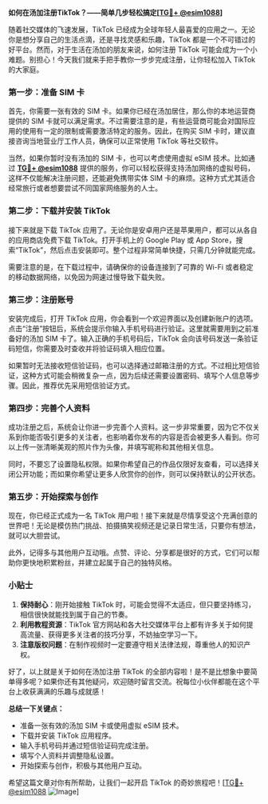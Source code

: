 **如何在汤加注册TikTok？——简单几步轻松搞定[[TG💪+ @esim1088](https://t.me/s/esim1088)]**

随着社交媒体的飞速发展，TikTok 已经成为全球年轻人最喜爱的应用之一。无论你是想分享自己的生活点滴，还是寻找灵感和乐趣，TikTok 都是一个不可错过的好平台。然而，对于生活在汤加的朋友来说，如何注册 TikTok 可能会成为一个小难题。别担心！今天我们就来手把手教你一步步完成注册，让你轻松加入 TikTok 的大家庭。

### 第一步：准备 SIM 卡

首先，你需要一张有效的 SIM 卡。如果你已经在汤加居住，那么你的本地运营商提供的 SIM 卡就可以满足需求。不过需要注意的是，有些运营商可能会对国际应用的使用有一定的限制或需要激活特定的服务。因此，在购买 SIM 卡时，建议直接咨询当地营业厅工作人员，确保可以正常使用 TikTok 等社交软件。

当然，如果你暂时没有汤加的 SIM 卡，也可以考虑使用虚拟 eSIM 技术。比如通过 **[TG💪+ @esim1088](https://t.me/s/esim1088)** 提供的服务，你可以轻松获得支持汤加网络的虚拟号码，这样不仅能解决注册问题，还能避免携带实体 SIM 卡的麻烦。这种方式尤其适合经常旅行或者想要尝试不同国家网络服务的人士。

### 第二步：下载并安装 TikTok

接下来就是下载 TikTok 应用了。无论你是安卓用户还是苹果用户，都可以从各自的应用商店免费下载 TikTok。打开手机上的 Google Play 或 App Store，搜索“TikTok”，然后点击安装即可。整个过程非常简单快捷，只需几分钟就能完成。

需要注意的是，在下载过程中，请确保你的设备连接到了可靠的 Wi-Fi 或者稳定的移动数据网络，以免因为网速过慢导致下载失败。

### 第三步：注册账号

安装完成后，打开 TikTok 应用，你会看到一个欢迎界面以及创建新账户的选项。点击“注册”按钮后，系统会提示你输入手机号码进行验证。这里就需要用到之前准备好的汤加 SIM 卡了。输入正确的手机号码后，TikTok 会向该号码发送一条验证码短信，你需要及时查收并将验证码填入相应位置。

如果暂时无法接收短信验证码，也可以选择通过邮箱注册的方式。不过相比短信验证，这种方式可能会稍微复杂一点，因为后续还需要设置密码、填写个人信息等步骤。因此，推荐优先采用短信验证方式。

### 第四步：完善个人资料

成功注册之后，系统会让你进一步完善个人资料。这一步非常重要，因为它不仅关系到你能否吸引更多的关注者，也影响着你发布的内容是否会被更多人看到。你可以上传一张清晰美观的照片作为头像，并填写昵称和其他相关信息。

同时，不要忘了设置隐私权限。如果你希望自己的作品仅限好友查看，可以选择关闭公开功能；而如果你希望让更多人欣赏你的创作，则可以保持默认的公开状态。

### 第五步：开始探索与创作

现在，你已经正式成为一名 TikTok 用户啦！接下来就是尽情享受这个充满创意的世界吧！无论是模仿热门挑战、拍摄搞笑视频还是记录日常生活，只要你有想法，就可以大胆尝试。

此外，记得多与其他用户互动哦。点赞、评论、分享都是很好的方式，它们可以帮助你更快地积累粉丝，并建立起属于自己的独特风格。

### 小贴士

1. **保持耐心**：刚开始接触 TikTok 时，可能会觉得不太适应，但只要坚持练习，相信很快就能找到属于自己的节奏。
2. **利用教程资源**：TikTok 官方网站和各大社交媒体平台上都有许多关于如何提高流量、获得更多关注者的技巧分享，不妨抽空学习一下。
3. **注意版权问题**：在制作视频时一定要遵守相关法律法规，尊重他人的知识产权。

好了，以上就是关于如何在汤加注册 TikTok 的全部内容啦！是不是比想象中要简单得多呢？如果你还有其他疑问，欢迎随时留言交流。祝每位小伙伴都能在这个平台上收获满满的乐趣与成就感！

**总结一下关键点：**
- 准备一张有效的汤加 SIM 卡或使用虚拟 eSIM 技术。
- 下载并安装 TikTok 应用程序。
- 输入手机号码并通过短信验证码完成注册。
- 填写个人资料并调整隐私设置。
- 开始探索与创作，积极与其他用户互动。

希望这篇文章对你有所帮助，让我们一起开启 TikTok 的奇妙旅程吧！[[TG💪+ @esim1088](https://t.me/s/esim1088) ![Image](https://i.postimg.cc/4NQfJmqS/Snipaste-2025-05-13-00-14-12.png)]